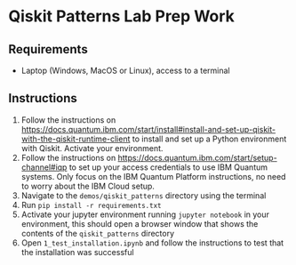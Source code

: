 # Qiskit Patterns Lab Prep Work

## Requirements

- Laptop (Windows, MacOS or Linux), access to a terminal

## Instructions

1. Follow the instructions on https://docs.quantum.ibm.com/start/install#install-and-set-up-qiskit-with-the-qiskit-runtime-client
to install and set up a Python environment with Qiskit. Activate your environment.
2. Follow the instructions on https://docs.quantum.ibm.com/start/setup-channel#iqp to set up your access credentials to use
IBM Quantum systems. Only focus on the IBM Quantum Platform instructions, no need to worry about the IBM Cloud setup.
4. Navigate to the `demos/qiskit_patterns` directory using the terminal
5. Run `pip install -r requirements.txt`
6. Activate your jupyter environment running `jupyter notebook` in your environment, this should open a browser window 
that shows the contents of the `qiskit_patterns` directory
7. Open `1_test_installation.ipynb` and follow the instructions to test that the installation was successful
